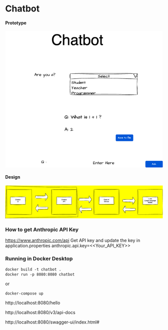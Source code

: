 # Chatbot


#### Prototype
![Prototype](chatbot-prototype.png)

#### Design
![Design](chatbot-design.png)

### How to get Anthropic API Key
https://www.anthropic.com/api
Get API key and update the key in application.properties
anthropic.api.key=<<Your_API_KEY>>

### Running in Docker Desktop
```
docker build -t chatbot .
docker run -p 8080:8080 chatbot
```

or

```
docker-compose up
```


http://localhost:8080/hello

http://localhost:8080/v3/api-docs

http://localhost:8080/swagger-ui/index.html#

